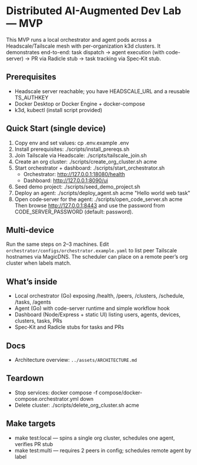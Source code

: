 # Distributed AI-Augmented Dev Lab — MVP

This MVP runs a local orchestrator and agent pods across a Headscale/Tailscale mesh with per-organization k3d clusters. It demonstrates end-to-end: task dispatch → agent execution (with code-server) → PR via Radicle stub → task tracking via Spec‑Kit stub.

## Prerequisites

- Headscale server reachable; you have HEADSCALE_URL and a reusable TS_AUTHKEY
- Docker Desktop or Docker Engine + docker-compose
- k3d, kubectl (install script provided)

## Quick Start (single device)

1. Copy env and set values:
   cp .env.example .env
2. Install prerequisites:
   ./scripts/install_prereqs.sh
3. Join Tailscale via Headscale:
   ./scripts/tailscale_join.sh
4. Create an org cluster:
   ./scripts/create_org_cluster.sh acme
5. Start orchestrator + dashboard:
   ./scripts/start_orchestrator.sh
   - Orchestrator: http://127.0.0.1:18080/health
   - Dashboard: http://127.0.0.1:8090/ui
6. Seed demo project:
   ./scripts/seed_demo_project.sh
7. Deploy an agent:
   ./scripts/deploy_agent.sh acme "Hello world web task"
8. Open code‑server for the agent:
   ./scripts/open_code_server.sh acme <agent-name>
   Then browse http://127.0.0.1:8443 and use the password from CODE_SERVER_PASSWORD (default: password).

## Multi-device

Run the same steps on 2–3 machines. Edit `orchestrator/configs/orchestrator.example.yaml` to list peer Tailscale hostnames via MagicDNS. The scheduler can place on a remote peer’s org cluster when labels match.

## What’s inside

- Local orchestrator (Go) exposing /health, /peers, /clusters, /schedule, /tasks, /agents
- Agent (Go) with code-server runtime and simple workflow hook
- Dashboard (Node/Express + static UI) listing users, agents, devices, clusters, tasks, PRs
- Spec‑Kit and Radicle stubs for tasks and PRs

## Docs

- Architecture overview: `../assets/ARCHITECTURE.md`

## Teardown

- Stop services: docker compose -f compose/docker-compose.orchestrator.yml down
- Delete cluster: ./scripts/delete_org_cluster.sh acme

## Make targets

- make test:local — spins a single org cluster, schedules one agent, verifies PR stub
- make test:multi — requires 2 peers in config; schedules remote agent by label
